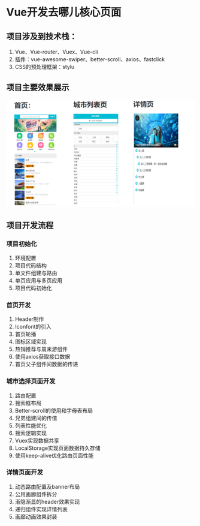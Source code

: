 # Vue开发去哪儿核心页面

## 项目涉及到技术栈：
1. Vue、Vue-router、Vuex、Vue-cli
2. 插件：vue-awesome-swiper、better-scroll、axios、fastclick
3. CSS的预处理框架：stylu

## 项目主要效果展示
<img width="650" src="./imgs/result.png"/>

## 项目开发流程

### 项目初始化
1. 环境配置
2. 项目代码结构
3. 单文件组建与路由
4. 单页应用与多页应用
5. 项目代码初始化

### 首页开发
1. Header制作
2. Iconfont的引入
3. 首页轮播
4. 图标区域实现
5. 热销推荐与周末游组件
6. 使用axios获取接口数据
7. 首页父子组件间数据的传递

### 城市选择页面开发
1. 路由配置
2. 搜索框布局
3. Better-scroll的使用和字母表布局
4. 兄弟组建间的传值
5. 列表性能优化
6. 搜索逻辑实现
7. Vuex实现数据共享
8. LocalStorage实现页面数据持久存储
9. 使用keep-alive优化路由页面性能

### 详情页面开发
1. 动态路由配置及banner布局
2. 公用画廊组件拆分
3. 渐隐渐显的header效果实现
4. 递归组件实现详情列表
5. 画廊动画效果封装

